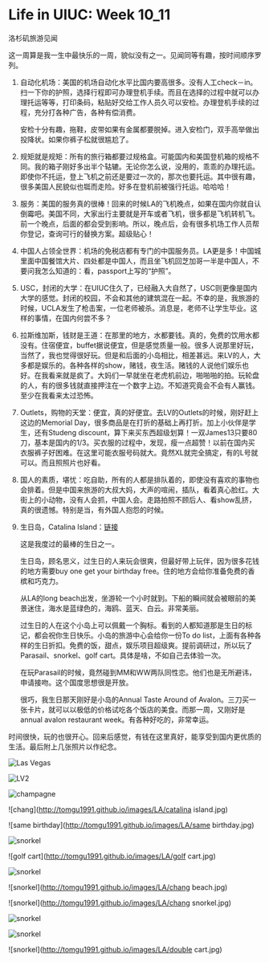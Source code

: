 
# Life in UIUC: Week 10_11

洛杉矶旅游见闻

这一周算是我一生中最快乐的一周，貌似没有之一。见闻同等有趣，按时间顺序罗列。

1. 自动化机场：美国的机场自动化水平比国内要高很多。没有人工check－in。扫一下你的护照，选择行程即可办理登机手续。而且在选择的过程中就可以办理托运等等，打印条码，粘贴好交给工作人员久可以安检。办理登机手续的过程，充分打各种广告，各种有偿消费。

   安检十分有趣，拖鞋，皮带如果有金属都要脱掉。进入安检门，双手高举做出投降状。如果你裤子松就很尴尬了。

2. 规矩就是规矩：所有的旅行箱都要过规格盒。可能国内和美国登机箱的规格不同。我的箱子刚好多出半个轱辘。无论你怎么说，没用的，乖乖的办理托运。即使你不托运，登上飞机之前还是要过一次的，那次也要托运。其中很有趣，很多美国人民貌似也铤而走险。好多在登机前被强行托运。哈哈哈！

3. 服务：美国的服务真的很棒！回来的时候LA的飞机晚点，如果在国内你就自认倒霉吧。美国不同，大家出行主要就是开车或者飞机，很多都是飞机转机飞。前一个晚点，后面的都会受到影响。所以，晚点后，会有很多机场工作人员帮你登记，查询可行的替换方案。超级贴心！

4. 中国人占领全世界：机场的免税店都有专门的中国服务员。LA更是多！中国城里面中国餐馆大片、四处都是中国人，而且坐飞机回芝加哥一半是中国人，不要问我怎么知道的：看，passport上写的“护照”。

5. USC，封闭的大学：在UIUC住久了，已经融入大自然了，USC则更像是国内大学的感觉。封闭的校园，不会和其他的建筑混在一起。不幸的是，我旅游的时候，UCLA发生了枪击案，一位老师被杀。消息是，老师不让学生毕业。这样的事情，在国内何尝不多？

6. 拉斯维加斯，钱财是王道：在那里的地方，水都要钱。真的，免费的饮用水都没有。住宿便宜，buffet据说便宜，但是感觉质量一般。很多人说那里好玩，当然了，我也觉得很好玩。但是和后面的小岛相比，相差甚远。来LV的人，大多都是娱乐的。各种各样的show，赌钱，夜生活。赌钱的人说他们娱乐也好。在我看来就是疯了。大妈们一早就坐在老虎机前边，啪啪啪的拍。玩轮盘的人，有的很多钱就直接押注在一个数字上边。不知道究竟会不会有人赢钱。至少在我看来太过恐怖。

7. Outlets，购物的天堂：便宜，真的好便宜。去LV的Outlets的时候，刚好赶上这边的Memorial Day，很多商品是在打折的基础上再打折。加上小伙伴是学生，还有Studeng discount，算下来买东西超级划算！一双James13只要80刀，基本是国内的1/3。买衣服的过程中，发现，瘦一点超赞！以前在国内买衣服裤子好困难。在这里可能衣服号码就大。竟然XL就完全搞定，有的L号就可以。而且照照片也好看。

8. 国人的素质，堪忧：吃自助，所有的人都是排队着的，即使没有喜欢的事物也会排着。但是中国来旅游的大叔大妈，大声的喧闹，插队，看着真心脸红。大街上的小动物，没有人会抓，中国人会。走路拍照不顾后人、看show乱挤，真的很遗憾。特别是当，有外国人抱怨的时候。

9. 生日岛，Catalina Island：[链接](http://www.catalinachamber.com/)

   这是我度过的最棒的生日之一。

   生日岛，顾名思义，过生日的人来玩会很爽，但最好带上玩伴，因为很多花钱的地方需要buy one get your birthday free。住的地方会给你准备免费的香槟和巧克力。

   从LA的long beach出发，坐游轮一个小时就到。下船的瞬间就会被眼前的美景迷住，海水是蓝绿色的，海鸥、蓝天、白云。非常美丽。

   过生日的人在这个小岛上可以佩戴一个胸标。看到的人都知道那是生日的标记，都会祝你生日快乐。小岛的旅游中心会给你一份To do list，上面有各种各样的生日折扣。免费的饭，甜点，娱乐项目超级爽。提前调研过，所以玩了Parasail、snorkel、golf cart。具体是啥，不如自己去体验一次。

   在玩Parasail的时候，竟然碰到MM和WW两队同性恋。他们也是无所避讳，申请接吻。这个国度思想很是开放。

   很巧，我生日那天刚好是小岛的Annual Taste Around of Avalon。三刀买一张卡片，就可以以极低的价格试吃各个饭店的美食。而那一周，又刚好是annual avalon restaurant week。有各种好吃的，非常幸运。

时间很快，玩的也很开心。回来后感觉，有钱在这里真好，能享受到国内更优质的生活。最后附上几张照片以作纪念。

![Las Vegas](http://tomgu1991.github.io/images/LA/LV.jpg)

![LV2](http://tomgu1991.github.io/images/LA/LV_magic.jpg)

![champagne](http://tomgu1991.github.io/images/LA/buffet.jpg)

![chang](http://tomgu1991.github.io/images/LA/catalina island.jpg)

![same birthday](http://tomgu1991.github.io/images/LA/same birthday.jpg)

![snorkel](http://tomgu1991.github.io/images/LA/snorkel.jpg)

![golf cart](http://tomgu1991.github.io/images/LA/golf cart.jpg)

![snorkel](http://tomgu1991.github.io/images/LA/snorkel.jpg)

![snorkel](http://tomgu1991.github.io/images/LA/chang beach.jpg)

![snorkel](http://tomgu1991.github.io/images/LA/chang snorkel.jpg)

![snorkel](http://tomgu1991.github.io/images/LA/chang_back.jpg)

![snorkel](http://tomgu1991.github.io/images/LA/chang.jpg)

![snorkel](http://tomgu1991.github.io/images/LA/double cart.jpg)